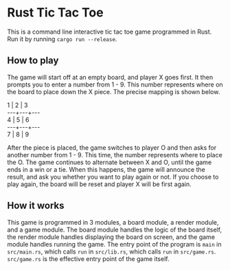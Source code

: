 # Rust Tic Tac Toe

This is a command line interactive tic tac toe game programmed in Rust.
Run it by running `cargo run --release`.

## How to play

The game will start off at an empty board, and player X goes first.
It then prompts you to enter a number from 1 - 9. This number represents
where on the board to place down the X piece. The precise mapping is shown below.

 1 | 2 | 3 <br>
---+---+---<br>
 4 | 5 | 6 <br>
---+---+---<br>
 7 | 8 | 9 <br>

After the piece is placed, the game switches to player O and then asks
for another number from 1 - 9. This time, the number represents where to
place the O. The game continues to alternate between X and O, until the
game ends in a win or a tie. When this happens, the game will announce
the result, and ask you whether you want to play again or not. If you
choose to play again, the board will be reset and player X will be first
again.

## How it works

This game is programmed in 3 modules, a board module, a render module,
and a game module.
The board module handles the logic of the board itself, the render module
handles displaying the board on screen, and the game module handles running
the game. The entry point of the program is `main` in `src/main.rs`,
which calls `run` in `src/lib.rs`, which calls `run` in `src/game.rs`.
`src/game.rs` is the effective entry point of the game itself.
